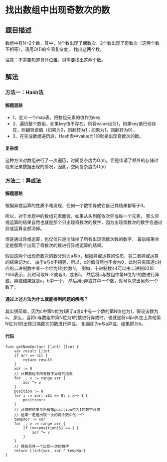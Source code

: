 # 找出数组中出现奇数次的数

## 题目描述
数组中有N+2个数，其中，N个数出现了偶数次，2个数出现了奇数次（这两个数不相等），请用O(1)的空间复杂度，
找出这两个数。

注意：不需要知道具体位置，只需要找出这两个数。

## 解法
### 方法一：Hash法
#### 解题思路

* 1、定义一个map表，把数组元素的值作为key
* 2、遍历整个数组，如果key值不存在，则将value设为1，如果key值已经存在，则翻转该值（如果为0，则翻转为1；如果为1，则翻转为0），
* 3、在完成数组遍历后，Hash表中value为1的就是出现奇数次的数。

#### 复杂度
这种方法对数组进行了一次遍历，时间复杂度为O(n)。但是申请了额外的存储过程来记录数据出现的情况，因此，空间复杂度为O(n)

### 方法二：异或法
#### 解题思路
根据异或运算的性质不难发现，任何一个数字异或它自己其结果都等于0。

所以，对于本题中的数组元素而言，如果从头到尾依次异或每一个元素，
那么异或运算的结果自然也就是那个只出现奇数次的数字，因为出现偶数次的数字会通过异或运算全部消掉。

但是通过异或运算，也仅仅只是消除掉了所有出现偶数次数的数字，
最后结果肯定是那两个出现了奇数次的数进行异或运算的结果。

假设这两个出现奇数次的数分别为a与b，根据异或运算的性质，将二者异或运算的结果记为c，
由于a与b不相等，所以，c的值自然也不会为0，此时只需知道c对应的二进制数中某一个位为1的位数N，
例如，十进制数44可以由二进制0010 1100表示，此时可取N=2或者3，或者5，
然后将c与数组中第N位为1的数进行异或，异或结果就是a，b中一个，
然后用c异或其中一个数，就可以求出另外一个数了。

#### 通过上述方法为什么就能得到问题的解呢？
其实很简单，因为c中第N位为1表示a或b中有一个数的第N位也为1，假设该数为a，
那么，当将c与数组中第N位为1的数进行异或时，也就是将x与a外加上其他第N位为1的出现过偶数次的数进行异或，
化简即为x与a异或，结果即为b。

#### 代码
```golang
func getNumXor(arr []int) []int {
	var result []int
	if arr == nil {
		return result
	}
	xor := 0
	// 计算数组中所有数字异或的结果
	for _, v := range arr {
		xor ^= v
	}
	position := 0
	for i := xor; i&1 == 0; i >>= 1 {
		position++
	}
	// 异或的结果与所有第position位为1的数字异或
	// 结果一定是出现一次的两个数中的一个
	tempXor := xor
	for _, v := range arr {
		if (v>>position)&1 == 1 {
			xor ^= v
		}
	}
	// 得到另外一个出现一次的数字
	return []int{xor, xor ^ tempXor}
}
```